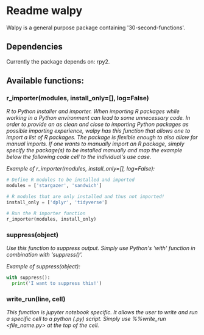 # Readme walpy
Walpy is a general purpose package containing '30-second-functions'.

## Dependencies
Currently the package depends on: rpy2.


## Available functions:

### r_importer(modules, install_only=[], log=False)

_R to Python installer and importer. When importing R packages while working in a Python environment can lead to some unnecessary code. In order to provide an as clean and close to importing Python packages as possible importing experience, walpy has this function that allows one to import a list of R packages. The package is flexible enough to also allow for manual imports. If one wants to manually import an R package, simply specify the package(s) to be installed manually and map the example below the following code cell to the individual's use case._

_Example of r_importer(modules, install_only=[], log=False):_
```python
# Define R modules to be installed and imported
modules = ['stargazer', 'sandwich']

# R modules that are only installed and thus not imported!
install_only = ['dplyr', 'tidyverse']

# Run the R importer function
r_importer(modules, install_only)
```

### suppress(object)
_Use this function to suppress output. Simply use Python's 'with' function in combination with 'suppress()'._

_Example of suppress(object):_
```python
with suppress():
  print('I want to suppress this!')
```

### write_run(line, cell)
_This function is jupyter notebook specific. It allows the user to write and run a specific cell to a python (.py) script. Simply use %%write_run <file_name.py> at the top of the cell._
